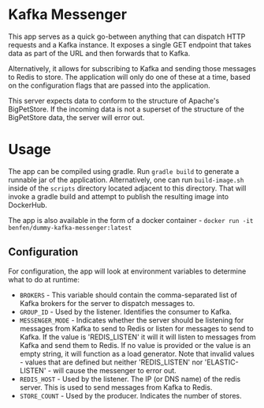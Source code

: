 # Kafka Messenger

This app serves as a quick go-between anything that can dispatch HTTP requests and a Kafka instance.  It exposes a single GET endpoint that takes data as part of the URL and then forwards that to Kafka.

Alternatively, it allows for subscribing to Kafka and sending those messages to Redis to store.  The application will only do one of these at a time, based on the configuration flags that are passed into the application.

This server expects data to conform to the structure of Apache's BigPetStore.  If the incoming data is not a superset of the structure of the BigPetStore data, the server will error out.

# Usage

The app can be compiled using gradle.  Run `gradle build` to generate a runnable jar of the application.  Alternatively, one can run `build-image.sh` inside of the `scripts` directory located adjacent to this directory.  That will invoke a gradle build and attempt to publish the resulting image into DockerHub.

The app is also available in the form of a docker container - `docker run -it benfen/dummy-kafka-messenger:latest`

## Configuration

For configuration, the app will look at environment variables to determine what to do at runtime:
* `BROKERS` - This variable should contain the comma-separated list of Kafka brokers for the server to dispatch messages to.
* `GROUP_ID` - Used by the listener.  Identifies the consumer to Kafka.
* `MESSENGER_MODE` - Indicates whether the server should be listening for messages from Kafka to send to Redis or listen for messages to send to Kafka.  If the value is 'REDIS_LISTEN' it will it will listen to messages from Kafka and send them to Redis.  If no value is provided or the value is an empty string, it will function as a load generator.  Note that invalid values - values that are defined but neither 'REDIS_LISTEN' nor 'ELASTIC-LISTEN' - will cause the messenger to error out.
* `REDIS_HOST` - Used by the listener.  The IP (or DNS name) of the redis server.  This is used to send messages from Kafka to Redis.
* `STORE_COUNT` - Used by the producer.  Indicates the number of stores.

